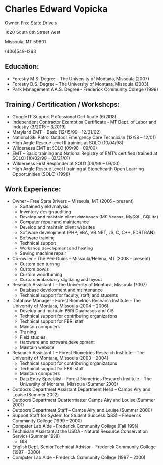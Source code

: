 # Charles Edward Vopicka
Owner, Free State Drivers

1620 South 8th Street West

Missoula, MT 59801

(406)549-1263
 

## Education:
- Forestry M.S. Degree – The University of Montana, Missoula (2007)
- Forestry B.S. Degree – The University of Montana, Missoula (2003)
- Park Management A.A.S. Degree – Frederick Community College (1999)

## Training / Certification / Workshops:
- Google IT Support Professional Certificate (6/2018)
- Independent Contractor Exemption Certificate – MT Dept. of Labor and Industry (3/2015 – 3/2019)
- Maryland EMT – Basic (12/15/99 – 12/31/02)
- National Ski Patrol Outdoor Emergency Care Technician (12/98 – 12/01)
- High Angle Rescue Level II training at SOLO (10/04/98)
- Wilderness EMT at SOLO (09/98 – 09/00)
- EMT – Basic training and National Registry of EMT’s certified (trained at SOLO) (10/02/98 – 03/31/01)
- Wilderness First Responder at SOLO (09/98 – 09/00)
- High Angle Rescue Level I training at Stonehearth Open Learning Opportunities (SOLO) (1998)

## Work Experience:
- Owner – Free State Drivers – Missoula, MT (2006 – present)
  - Sustained yield analysis
  - Inventory design auditing
  - Develop and maintain client databases (MS Access, MySQL, SQLite)
  - Computer repair and maintenance
  - Develop and maintain client websites
  - Software development (PHP, VBA, VB.NET, JS, C, C++, FORTRAN)
  - Software training
  - Technical support
  - Workshop development and hosting
  - Sewing machine repair
- Co-owner – The Pen-Guins – Missoula/Helena, MT (2008 – present)
  - Custom pen turning
  - Custom bowls
  - Custom woodturning
  - Custom embroidery digitizing and layout
- Research Assistant II – the University of Montana, Missoula (2007)
  - Database development and maintenance
  - Technical support for faculty, staff, and students
- Database Manager – Forest Biometrics Research Institute – The University of Montana, Missoula (2004 – 2006)
  - Develop and maintain FBRI Databases and GIS
  - Technical support for contributing organizations
  - Technical support for FBRI staff
  - Maintain computers
  - Training
  - Field studies
  - Hardware and software development
  - Maintain website
- Research Assistant II – Forest Biometrics Research Institute – The University of Montana, Missoula (2003 – 2004)
  - Technical support for contributing organizations
  - Technical support for FBRI staff
  - Maintain computers
  - Data Entry Specialist – Forest Biometrics Research Institute – The University of Montana, Missoula (Summer 2003)
- Outdoors Department Assistant Department Head – Camps Airy and Louise (Summer 2002)
- Outdoors Department Quartermaster Camps Airy and Louise (Summer 2001)
- Outdoors Department Staff – Camps Airy and Louise (Summer 2000)
- Support Staff for System for Student Success (SSS) – Frederick Community College (1999 – 2000)
- Computer Lab Aide – Frederick Community College (Fall 1998)
- Technician Assistant at the USDA – Natural Resource Conservation Service (Summer 1998)
  - GIS
- English Dept. Senior Technical Advisor – Frederick Community College (1997 – 2000)
- Computer Lab Aide – Frederick Community College (1997 – 2000)
